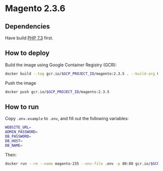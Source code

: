 # Magento 2.3.6

## Dependencies

Have build [PHP 7.3](../../php/7.3) first.

## How to deploy

Build the image using Google Container Registry (GCR):

```sh
docker build --tag gcr.io/$GCP_PROJECT_ID/magento:2.3.5 . --build-arg GCP_PROJECT_ID="YOUR-PROJECT-ID"
```

Push the image

```sh
docker push gcr.io/$GCP_PROJECT_ID/magento:2.3.5
``` 

## How to run

Copy `.env.example` to `.env`, and fill out the following variables:

```sh
WEBSITE_URL=
ADMIN_PASSWORD=
DB_PASSWORD=
DB_HOST=
DB_NAME=
```

Then:

```sh
docker run --rm --name magento-235 --env-file .env -p 80:80 gcr.io/$GCP_PROJECT_ID/magento:2.3.5
```
